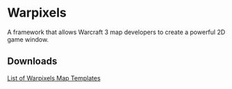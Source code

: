 # Warpixels

A framework that allows Warcraft 3 map developers to create a powerful 2D game window.

## Downloads

[List of Warpixels Map Templates](http://www.mediafire.com/folder/0hfscu28qs70l/Warpixels)
